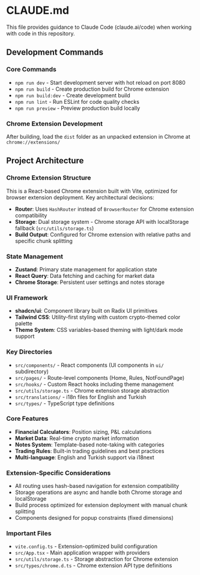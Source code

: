 # CLAUDE.md

This file provides guidance to Claude Code (claude.ai/code) when working with code in this repository.

## Development Commands

### Core Commands
- `npm run dev` - Start development server with hot reload on port 8080
- `npm run build` - Create production build for Chrome extension
- `npm run build:dev` - Create development build
- `npm run lint` - Run ESLint for code quality checks
- `npm run preview` - Preview production build locally

### Chrome Extension Development
After building, load the `dist` folder as an unpacked extension in Chrome at `chrome://extensions/`

## Project Architecture

### Chrome Extension Structure
This is a React-based Chrome extension built with Vite, optimized for browser extension deployment. Key architectural decisions:

- **Router**: Uses `HashRouter` instead of `BrowserRouter` for Chrome extension compatibility
- **Storage**: Dual storage system - Chrome storage API with localStorage fallback (`src/utils/storage.ts`)
- **Build Output**: Configured for Chrome extension with relative paths and specific chunk splitting

### State Management
- **Zustand**: Primary state management for application state
- **React Query**: Data fetching and caching for market data
- **Chrome Storage**: Persistent user settings and notes storage

### UI Framework
- **shadcn/ui**: Component library built on Radix UI primitives
- **Tailwind CSS**: Utility-first styling with custom crypto-themed color palette
- **Theme System**: CSS variables-based theming with light/dark mode support

### Key Directories
- `src/components/` - React components (UI components in `ui/` subdirectory)
- `src/pages/` - Route-level components (Home, Rules, NotFoundPage)
- `src/hooks/` - Custom React hooks including theme management
- `src/utils/storage.ts` - Chrome extension storage abstraction
- `src/translations/` - i18n files for English and Turkish
- `src/types/` - TypeScript type definitions

### Core Features
- **Financial Calculators**: Position sizing, P&L calculations
- **Market Data**: Real-time crypto market information
- **Notes System**: Template-based note-taking with categories
- **Trading Rules**: Built-in trading guidelines and best practices
- **Multi-language**: English and Turkish support via i18next

### Extension-Specific Considerations
- All routing uses hash-based navigation for extension compatibility
- Storage operations are async and handle both Chrome storage and localStorage
- Build process optimized for extension deployment with manual chunk splitting
- Components designed for popup constraints (fixed dimensions)

### Important Files
- `vite.config.ts` - Extension-optimized build configuration
- `src/App.tsx` - Main application wrapper with providers
- `src/utils/storage.ts` - Storage abstraction for Chrome extension
- `src/types/chrome.d.ts` - Chrome extension API type definitions